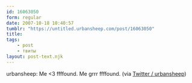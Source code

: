 ```yaml
---
id: 16063050
form: regular
date: 2007-10-18 10:40:57
tumblr: "https://untitled.urbansheep.com/post/16063050"
title:
tags:
    - post
    - твиты
layout: post-text.njk
---
```


<p>urbansheep: Me &lt;3 ffffound. Me grrr ffffound. (via <a href="http://twitter.com/urbansheep/statuses/344390532">Twitter / urbansheep</a>)</p>

